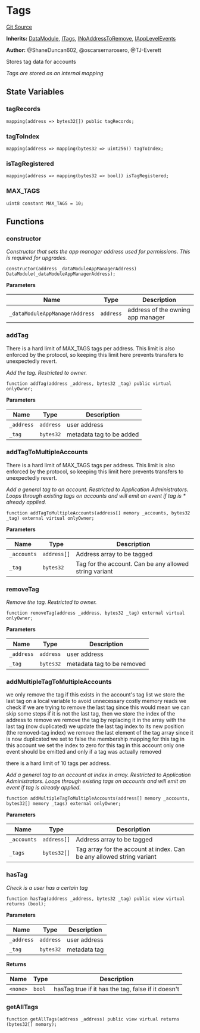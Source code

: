 # Tags
[Git Source](https://github.com/thrackle-io/rules-engine/blob/ea7b4b1d8c8b9c92a6391cd0b67fbb323cf4419d/src/client/application/data/Tags.sol)

**Inherits:**
[DataModule](/src/client/application/data/DataModule.sol/abstract.DataModule.md), [ITags](/src/client/application/data/ITags.sol/interface.ITags.md), [INoAddressToRemove](/src/common/IErrors.sol/interface.INoAddressToRemove.md), [IAppLevelEvents](/src/common/IEvents.sol/interface.IAppLevelEvents.md)

**Author:**
@ShaneDuncan602, @oscarsernarosero, @TJ-Everett

Stores tag data for accounts

*Tags are stored as an internal mapping*


## State Variables
### tagRecords

```solidity
mapping(address => bytes32[]) public tagRecords;
```


### tagToIndex

```solidity
mapping(address => mapping(bytes32 => uint256)) tagToIndex;
```


### isTagRegistered

```solidity
mapping(address => mapping(bytes32 => bool)) isTagRegistered;
```


### MAX_TAGS

```solidity
uint8 constant MAX_TAGS = 10;
```


## Functions
### constructor

*Constructor that sets the app manager address used for permissions. This is required for upgrades.*


```solidity
constructor(address _dataModuleAppManagerAddress) DataModule(_dataModuleAppManagerAddress);
```
**Parameters**

|Name|Type|Description|
|----|----|-----------|
|`_dataModuleAppManagerAddress`|`address`|address of the owning app manager|


### addTag

There is a hard limit of MAX_TAGS tags per address. This limit is also enforced by the
protocol, so keeping this limit here prevents transfers to unexpectedly revert.

*Add the tag. Restricted to owner.*


```solidity
function addTag(address _address, bytes32 _tag) public virtual onlyOwner;
```
**Parameters**

|Name|Type|Description|
|----|----|-----------|
|`_address`|`address`|user address|
|`_tag`|`bytes32`|metadata tag to be added|


### addTagToMultipleAccounts

There is a hard limit of MAX_TAGS tags per address. This limit is also enforced by the
protocol, so keeping this limit here prevents transfers to unexpectedly revert.

*Add a general tag to an account. Restricted to Application Administrators. Loops through existing tags on accounts and will emit an event if tag is * already applied.*


```solidity
function addTagToMultipleAccounts(address[] memory _accounts, bytes32 _tag) external virtual onlyOwner;
```
**Parameters**

|Name|Type|Description|
|----|----|-----------|
|`_accounts`|`address[]`|Address array to be tagged|
|`_tag`|`bytes32`|Tag for the account. Can be any allowed string variant|


### removeTag

*Remove the tag. Restricted to owner.*


```solidity
function removeTag(address _address, bytes32 _tag) external virtual onlyOwner;
```
**Parameters**

|Name|Type|Description|
|----|----|-----------|
|`_address`|`address`|user address|
|`_tag`|`bytes32`|metadata tag to be removed|


### addMultipleTagToMultipleAccounts

we only remove the tag if this exists in the account's tag list
we store the last tag on a local variable to avoid unnecessary costly memory reads
we check if we are trying to remove the last tag since this would mean we can skip some steps
if it is not the last tag, then we store the index of the address to remove
we remove the tag by replacing it in the array with the last tag (now duplicated)
we update the last tag index to its new position (the removed-tag index)
we remove the last element of the tag array since it is now duplicated
we set to false the membership mapping for this tag in this account
we set the index to zero for this tag in this account
only one event should be emitted and only if a tag was actually removed

there is a hard limit of 10 tags per address.

*Add a general tag to an account at index in array. Restricted to Application Administrators. Loops through existing tags on accounts and will emit  an event if tag is already applied.*


```solidity
function addMultipleTagToMultipleAccounts(address[] memory _accounts, bytes32[] memory _tags) external onlyOwner;
```
**Parameters**

|Name|Type|Description|
|----|----|-----------|
|`_accounts`|`address[]`|Address array to be tagged|
|`_tags`|`bytes32[]`|Tag array for the account at index. Can be any allowed string variant|


### hasTag

*Check is a user has a certain tag*


```solidity
function hasTag(address _address, bytes32 _tag) public view virtual returns (bool);
```
**Parameters**

|Name|Type|Description|
|----|----|-----------|
|`_address`|`address`|user address|
|`_tag`|`bytes32`|metadata tag|

**Returns**

|Name|Type|Description|
|----|----|-----------|
|`<none>`|`bool`|hasTag true if it has the tag, false if it doesn't|


### getAllTags


```solidity
function getAllTags(address _address) public view virtual returns (bytes32[] memory);
```

